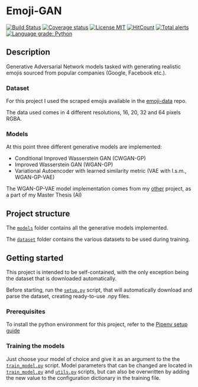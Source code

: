 # Emoji-GAN
[![Build Status](https://travis-ci.org/HitLuca/Emoji-GAN.svg)](https://travis-ci.org/HitLuca/Emoji-GAN)
[![Coverage status](https://codecov.io/gh/HitLuca/Emoji-GAN/branch/master/graph/badge.svg)](https://codecov.io/gh/HitLuca/Emoji-GAN)
[![License MIT](https://img.shields.io/badge/license-MIT-blue.svg)](https://opensource.org/licenses/MIT)
[![HitCount](http://hits.dwyl.io/HitLuca/Emoji-GAN.svg)](http://hits.dwyl.io/HitLuca/Emoji-GAN)
[![Total alerts](https://img.shields.io/lgtm/alerts/g/HitLuca/Emoji-GAN.svg?logo=lgtm&logoWidth=18)](https://lgtm.com/projects/g/HitLuca/Emoji-GAN/alerts/)
[![Language grade: Python](https://img.shields.io/lgtm/grade/python/g/HitLuca/Emoji-GAN.svg?logo=lgtm&logoWidth=18)](https://lgtm.com/projects/g/HitLuca/Emoji-GAN/context:python)

## Description
Generative Adversarial Network models tasked with generating realistic emojis sourced from popular companies (Google, Facebook etc.).

### Dataset
For this project I used the scraped emojis available in the [emoji-data](https://github.com/iamcal/emoji-data) repo.

The data used comes in 4 different resolutions, 16, 20, 32 and 64 pixels RGBA.

### Models
At this point three different generative models are implemented:

* Conditional Improved Wasserstein GAN (CWGAN-GP)
* Improved Wasserstein GAN (WGAN-GP)
* Variational Autoencoder with learned similarity metric (VAE with l.s.m., WGAN-GP-VAE)

The WGAN-GP-VAE model implementation comes from my [other](https://github.com/HitLuca/GANs_for_spiking_time_series) project, as a part of my Master Thesis (AI)

## Project structure
The [```models```](emoji_gan/models) folder contains all the generative models implemented.

The [```dataset```](dataset) folder contains the various datasets to be used during training.

## Getting started
This project is intended to be self-contained, with the only exception being the dataset that is downloaded automatically.

Before starting, run the [```setup.py```](setup.py) script, that will automatically download and parse the dataset, creating ready-to-use .npy files.

### Prerequisites
To install the python environment for this project, refer to the [Pipenv setup guide](https://pipenv.readthedocs.io/en/latest/basics/)

### Training the models
Just choose your model of choice and give it as an argument to the the [```train_model.py```](emoji_gan/train_model.py) script. 
Model parameters that can be changed are located in [```train_model.py```](emoji_gan/train_model.py) and [```utils.py```](emoji_gan/models/utils.py) scripts, but can also be overwritten by adding the new value to the configuration dictionary in the training file.
